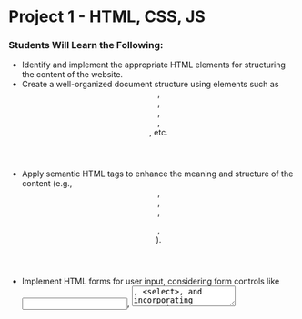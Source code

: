 # Project 1 - HTML, CSS, JS

### Students Will Learn the Following:
- Identify and implement the appropriate HTML elements for structuring the content of the website.
- Create a well-organized document structure using elements such as <header>, <nav>, <section>, <article>, <footer>, etc.
- Apply semantic HTML tags to enhance the meaning and structure of the content (e.g., <header>, <main>, <aside>, <figure>, <figcaption>).
- Implement HTML forms for user input, considering form controls like <input>, <textarea>, <select>, and incorporating appropriate attributes.
- Apply basic styling to HTML elements using CSS, including fonts, colors, margins, padding, and borders.
- Understand and use different layout techniques, such as flexbox and grid, to create responsive and well-structured page layouts.
- Implement responsive design principles to ensure the site looks good and functions well on various devices and screen sizes.
- Implement event handlers to respond to user actions (e.g., clicks, form submissions, mouse events) and trigger corresponding JavaScript functions.
- Combine HTML, CSS, and JavaScript to create an interactive user interface, allowing users to navigate through the site seamlessly.
- Use version control systems (e.g., Git) to track changes and manage the project's codebase.
- Build off of established designs

### Project Repo Link HERE